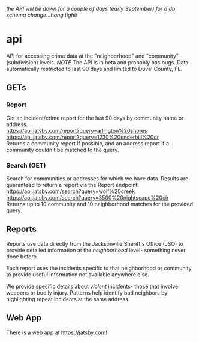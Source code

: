 *the API will be down for a couple of days (early September) for a db schema change...hang tight!*

# api
API for accessing crime data at the "neighborhood" and "community" (subdivision) levels.
*NOTE* The API is in beta and probably has bugs. Data automatically restricted to last 90 days and limited to Duval County, FL.

## GETs

### Report
Get an incident/crime report for the last 90 days by community name or address.  
https://api.jatsby.com/report?query=arlington%20shores  
https://api.jatsby.com/report?query=1230%20underhill%20dr  
Returns a community report if possible, and an address report if a community couldn't be matched to the query.  

### Search (GET)
Search for communities or addresses for which we have data. Results are guaranteed to return a report via the Report endpoint.  
https://api.jatsby.com/search?query=wolf%20creek  
https://api.jatsby.com/search?query=3500%20nightscape%20cir  
Returns up to 10 community and 10 neighborhood matches for the provided query.

## Reports
Reports use data directly from the Jacksonville Sheriff's Office (JSO) to provide detailed information at the *neighborhood* level- something never done before. 

Each report uses the incidents specific to that neighborhood or community to provide useful information not available anywhere else.

We provide specific details about _violent_ incidents- those that involve weapons or bodily injury. Patterns help identify bad neighbors by highlighting repeat incidents at the same address.

## Web App
There is a web app at https://jatsby.com!
